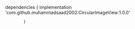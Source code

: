 dependencies {
            implementation 'com.github.muhammadsaad2002:CircularImageView:1.0.0'
            
            }
